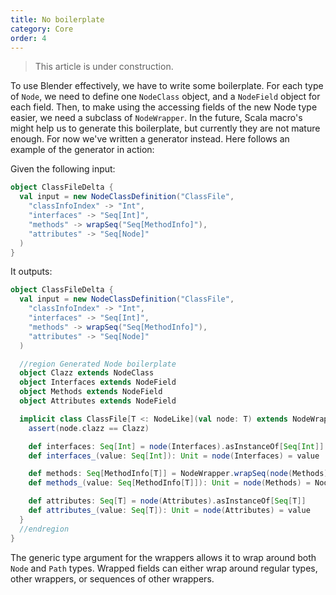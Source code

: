 ```yaml
---
title: No boilerplate
category: Core
order: 4
---
```


> This article is under construction.

To use Blender effectively, we have to write some boilerplate. For each type of `Node`, we need to define one `NodeClass` object, and a `NodeField` object for each field. Then, to make using the accessing fields of the new Node type easier, we need a subclass of `NodeWrapper`. In the future, Scala macro's might help us to generate this boilerplate, but currently they are not mature enough. For now we've written a generator instead. Here follows an example of the generator in action:

Given the following input:
```scala
object ClassFileDelta {
  val input = new NodeClassDefinition("ClassFile", 
    "classInfoIndex" -> "Int",
    "interfaces" -> "Seq[Int]",
    "methods" -> wrapSeq("Seq[MethodInfo]"),
    "attributes" -> "Seq[Node]"
  )
}
```
It outputs:
```scala
object ClassFileDelta {
  val input = new NodeClassDefinition("ClassFile", 
    "classInfoIndex" -> "Int",
    "interfaces" -> "Seq[Int]",
    "methods" -> wrapSeq("Seq[MethodInfo]"),
    "attributes" -> "Seq[Node]"
  )

  //region Generated Node boilerplate
  object Clazz extends NodeClass
  object Interfaces extends NodeField
  object Methods extends NodeField
  object Attributes extends NodeField

  implicit class ClassFile[T <: NodeLike](val node: T) extends NodeWrapper {
    assert(node.clazz == Clazz)

    def interfaces: Seq[Int] = node(Interfaces).asInstanceOf[Seq[Int]]
    def interfaces_(value: Seq[Int]): Unit = node(Interfaces) = value

    def methods: Seq[MethodInfo[T]] = NodeWrapper.wrapSeq(node(Methods).asInstanceOf[Seq[T]])
    def methods_(value: Seq[MethodInfo[T]]): Unit = node(Methods) = NodeWrapper.unwrapSeq(value)

    def attributes: Seq[T] = node(Attributes).asInstanceOf[Seq[T]]
    def attributes_(value: Seq[T]): Unit = node(Attributes) = value
  }  
  //endregion
}
```

The generic type argument for the wrappers allows it to wrap around both `Node` and `Path` types. Wrapped fields can either wrap around regular types, other wrappers, or sequences of other wrappers.